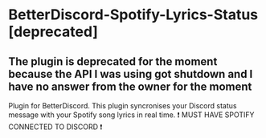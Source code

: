 # BetterDiscord-Spotify-Lyrics-Status [deprecated]

## The plugin is deprecated for the moment because the API I was using got shutdown and I have no answer from the owner for the moment


Plugin for BetterDiscord. 
This plugin syncronises your Discord status message with your Spotify song lyrics in real time.
❗ MUST HAVE SPOTIFY CONNECTED TO DISCORD ❗

